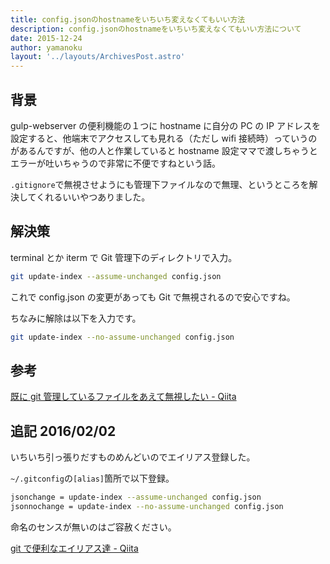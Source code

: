 ```yaml
---
title: config.jsonのhostnameをいちいち変えなくてもいい方法
description: config.jsonのhostnameをいちいち変えなくてもいい方法について
date: 2015-12-24
author: yamanoku
layout: '../layouts/ArchivesPost.astro'
---
```


## 背景

gulp-webserver の便利機能の１つに hostname に自分の PC の IP アドレスを設定すると、他端末でアクセスしても見れる（ただし wifi 接続時）っていうのがあるんですが、他の人と作業していると hostname 設定ママで渡しちゃうとエラーが吐いちゃうので非常に不便ですねという話。

`.gitignore`で無視させようにも管理下ファイルなので無理、というところを解決してくれるいいやつありました。

## 解決策

terminal とか iterm で Git 管理下のディレクトリで入力。

```bash
git update-index --assume-unchanged config.json
```

これで config.json の変更があっても Git で無視されるので安心ですね。

ちなみに解除は以下を入力です。

```bash
git update-index --no-assume-unchanged config.json
```

## 参考

[既に git 管理しているファイルをあえて無視したい - Qiita](https://qiita.com/usamik26/items/56d0d3ba7a1300625f92)

## 追記 2016/02/02

いちいち引っ張りだすものめんどいのでエイリアス登録した。

`~/.gitconfig`の`[alias]`箇所で以下登録。

```bash
jsonchange = update-index --assume-unchanged config.json
jsonnochange = update-index --no-assume-unchanged config.json
```

命名のセンスが無いのはご容赦ください。

[git で便利なエイリアス達 - Qiita](https://qiita.com/peccul/items/90dd469e2f72babbc106)
